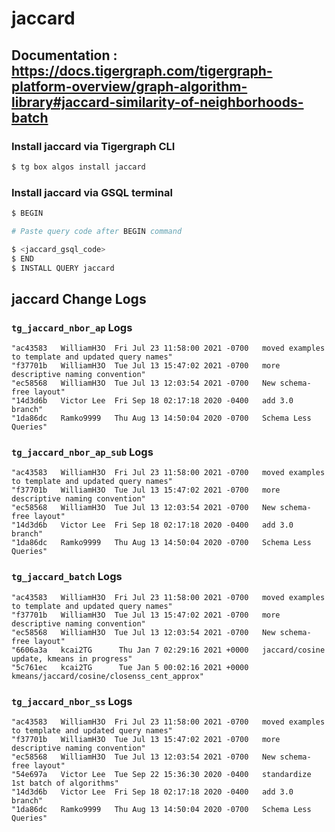 # jaccard
## Documentation : https://docs.tigergraph.com/tigergraph-platform-overview/graph-algorithm-library#jaccard-similarity-of-neighborhoods-batch
### Install jaccard via Tigergraph CLI
```bash
$ tg box algos install jaccard
```
### Install jaccard via GSQL terminal
```bash
$ BEGIN 

# Paste query code after BEGIN command

$ <jaccard_gsql_code>
$ END 
$ INSTALL QUERY jaccard
```
## jaccard Change Logs

### `tg_jaccard_nbor_ap` Logs

```
"ac43583   WilliamH3O  Fri Jul 23 11:58:00 2021 -0700   moved examples to template and updated query names"
"f37701b   WilliamH3O  Tue Jul 13 15:47:02 2021 -0700   more descriptive naming convention"
"ec58568   WilliamH3O  Tue Jul 13 12:03:54 2021 -0700   New schema-free layout"
"14d3d6b   Victor Lee  Fri Sep 18 02:17:18 2020 -0400   add 3.0 branch"
"1da86dc   Ramko9999   Thu Aug 13 14:50:04 2020 -0700   Schema Less Queries"
```

### `tg_jaccard_nbor_ap_sub` Logs

```
"ac43583   WilliamH3O  Fri Jul 23 11:58:00 2021 -0700   moved examples to template and updated query names"
"f37701b   WilliamH3O  Tue Jul 13 15:47:02 2021 -0700   more descriptive naming convention"
"ec58568   WilliamH3O  Tue Jul 13 12:03:54 2021 -0700   New schema-free layout"
"14d3d6b   Victor Lee  Fri Sep 18 02:17:18 2020 -0400   add 3.0 branch"
"1da86dc   Ramko9999   Thu Aug 13 14:50:04 2020 -0700   Schema Less Queries"
```

### `tg_jaccard_batch` Logs

```
"ac43583   WilliamH3O  Fri Jul 23 11:58:00 2021 -0700   moved examples to template and updated query names"
"f37701b   WilliamH3O  Tue Jul 13 15:47:02 2021 -0700   more descriptive naming convention"
"ec58568   WilliamH3O  Tue Jul 13 12:03:54 2021 -0700   New schema-free layout"
"6606a3a   kcai2TG      Thu Jan 7 02:29:16 2021 +0000   jaccard/cosine update, kmeans in progress"
"5c761ec   kcai2TG      Tue Jan 5 00:02:16 2021 +0000   kmeans/jaccard/cosine/closenss_cent_approx"
```

### `tg_jaccard_nbor_ss` Logs

```
"ac43583   WilliamH3O  Fri Jul 23 11:58:00 2021 -0700   moved examples to template and updated query names"
"f37701b   WilliamH3O  Tue Jul 13 15:47:02 2021 -0700   more descriptive naming convention"
"ec58568   WilliamH3O  Tue Jul 13 12:03:54 2021 -0700   New schema-free layout"
"54e697a   Victor Lee  Tue Sep 22 15:36:30 2020 -0400   standardize 1st batch of algorithms"
"14d3d6b   Victor Lee  Fri Sep 18 02:17:18 2020 -0400   add 3.0 branch"
"1da86dc   Ramko9999   Thu Aug 13 14:50:04 2020 -0700   Schema Less Queries"
```

